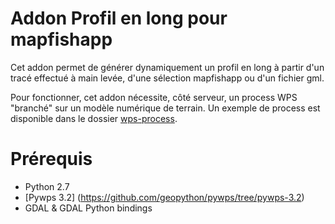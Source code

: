 Addon Profil en long pour mapfishapp
====================================

Cet addon permet de générer dynamiquement un profil en long à partir d'un tracé effectué à main levée, d'une sélection mapfishapp ou d'un fichier gml.

Pour fonctionner, cet addon nécessite, côté serveur, un process WPS "branché" sur un modèle numérique de terrain.
Un exemple de process est disponible dans le dossier [wps-process](wps-process).

Prérequis
=========

 * Python 2.7
 * [Pywps 3.2] (https://github.com/geopython/pywps/tree/pywps-3.2)
 * GDAL & GDAL Python bindings
